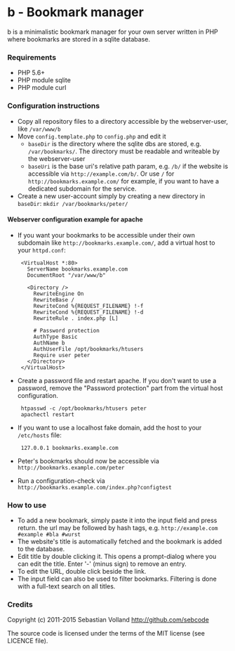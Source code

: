 # b - Bookmark manager

b is a minimalistic bookmark manager for your own server written in PHP where bookmarks are stored in a sqlite database.

### Requirements

 * PHP 5.6+
 * PHP module sqlite
 * PHP module curl

### Configuration instructions

 * Copy all repository files to a directory accessible by the webserver-user, like `/var/www/b`
 * Move `config.template.php` to `config.php` and edit it
   * `baseDir` is the directory where the sqlite dbs are stored, e.g. `/var/bookmarks/`. The directory must be readable and writeable by the webserver-user
   * `baseUri` is the base uri's relative path param, e.g. `/b/` if the website is accessible via `http://example.com/b/`. Or use `/` for `http://bookmarks.example.com/` for example, if you want to have a dedicated subdomain for the service.
 * Create a new user-account simply by creating a new directory in `baseDir`: `mkdir /var/bookmarks/peter/`

#### Webserver configuration example for apache

 * If you want your bookmarks to be accessible under their own subdomain like `http://bookmarks.example.com/`, add a virtual host to your `httpd.conf`:

        <VirtualHost *:80>
          ServerName bookmarks.example.com
          DocumentRoot "/var/www/b"

          <Directory />
            RewriteEngine On
            RewriteBase /
            RewriteCond %{REQUEST_FILENAME} !-f
            RewriteCond %{REQUEST_FILENAME} !-d
            RewriteRule . index.php [L]

            # Password protection            
            AuthType Basic
            AuthName b
            AuthUserFile /opt/bookmarks/htusers
            Require user peter
          </Directory>
        </VirtualHost>

 * Create a password file and restart apache. If you don't want to use a password, remove the "Password protection" part from the virtual host configuration.

        htpasswd -c /opt/bookmarks/htusers peter
        apachectl restart

 * If you want to use a localhost fake domain, add the host to your `/etc/hosts` file:

        127.0.0.1 bookmarks.example.com

 * Peter's bookmarks should now be accessible via `http://bookmarks.example.com/peter`
 * Run a configuration-check via `http://bookmarks.example.com/index.php?configtest`

### How to use

 * To add a new bookmark, simply paste it into the input field and press return. the url may be followed by hash tags, e.g. `http://example.com #example #bla #wurst`
 * The website's title is automatically fetched and the bookmark is added to the database.
 * Edit title by double clicking it. This opens a prompt-dialog where you can edit the title. Enter '-' (minus sign) to remove an entry.
 * To edit the URL, double click beside the link.
 * The input field can also be used to filter bookmarks. Filtering is done with a full-text search on all titles.

### Credits

Copyright (c) 2011-2015 Sebastian Volland http://github.com/sebcode

The source code is licensed under the terms of the MIT license (see LICENCE file).
